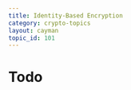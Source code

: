 ```yaml
---
title: Identity-Based Encryption
category: crypto-topics
layout: cayman
topic_id: 101
---
```


# Todo
